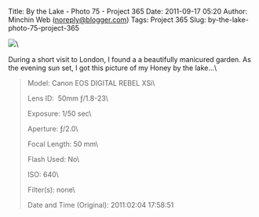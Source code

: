 Title: By the Lake - Photo 75 - Project 365
Date: 2011-09-17 05:20
Author: Minchin Web (noreply@blogger.com)
Tags: Project 365
Slug: by-the-lake-photo-75-project-365

[![](https://lh6.googleusercontent.com/-UGRcm-e-nxs/TdhrADuNj8I/AAAAAAAAB0g/-Uwxh5X_1FI/s640/2011-02-04a%252520-%252520IMG_4773.JPG)](http://goo.gl/photos/7Hu6R12YI9)\

During a short visit to London, I found a a beautifully manicured
garden. As the evening sun set, I got this picture of my Honey by the
lake...\

> <span style="color: #666666;">Model: </span>Canon EOS DIGITAL REBEL
> XSi\
>
> </p>
> <span style="color: #666666;">Lens ID: </span> 50mm ƒ/1.8-23\
>
> <span style="color: #666666;">Exposure: </span>1/50 sec\
>
> <span style="color: #666666;">Aperture: </span>ƒ/2.0\
>
> <span style="color: #666666;">Focal Length: </span>50 mm\
>
> <span style="color: #666666;">Flash Used: </span>No\
>
> <span style="color: #666666;">ISO: </span>640\
>
> <span style="color: #666666;">Filter(s): </span>none\
>
> <p>
> <span style="color: #666666;">Date and Time
> (Original): </span>2011:02:04 17:58:51

</p>

